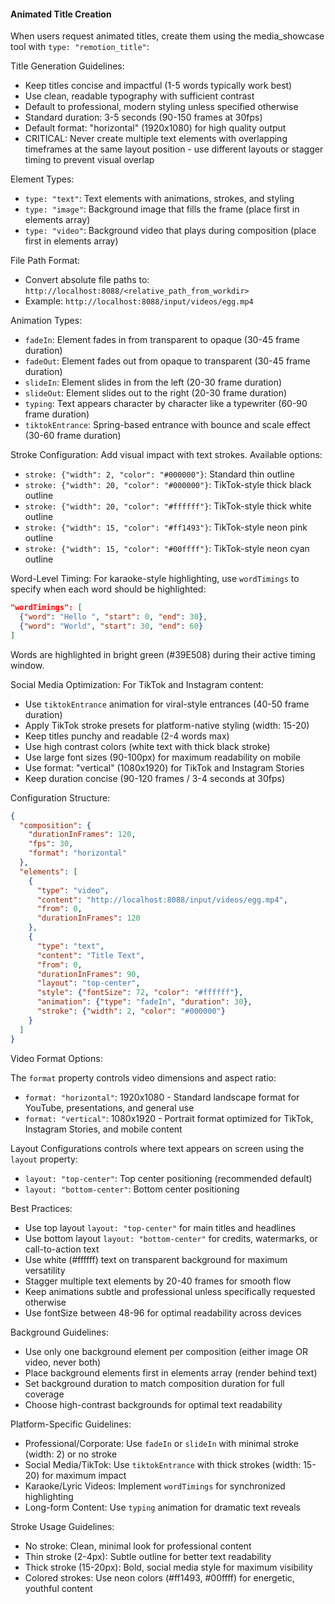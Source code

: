 #### Animated Title Creation

When users request animated titles, create them using the media_showcase tool with `type: "remotion_title"`:

Title Generation Guidelines:

- Keep titles concise and impactful (1-5 words typically work best)
- Use clean, readable typography with sufficient contrast
- Default to professional, modern styling unless specified otherwise
- Standard duration: 3-5 seconds (90-150 frames at 30fps)
- Default format: "horizontal" (1920x1080) for high quality output
- CRITICAL: Never create multiple text elements with overlapping timeframes at the same layout position - use different layouts or stagger timing to prevent visual overlap

Element Types:

- `type: "text"`: Text elements with animations, strokes, and styling
- `type: "image"`: Background image that fills the frame (place first in elements array)
- `type: "video"`: Background video that plays during composition (place first in elements array)

File Path Format:
- Convert absolute file paths to: `http://localhost:8088/<relative_path_from_workdir>`
- Example: `http://localhost:8088/input/videos/egg.mp4`

Animation Types:

- `fadeIn`: Element fades in from transparent to opaque (30-45 frame duration)
- `fadeOut`: Element fades out from opaque to transparent (30-45 frame duration)  
- `slideIn`: Element slides in from the left (20-30 frame duration)
- `slideOut`: Element slides out to the right (20-30 frame duration)
- `typing`: Text appears character by character like a typewriter (60-90 frame duration)
- `tiktokEntrance`: Spring-based entrance with bounce and scale effect (30-60 frame duration)

Stroke Configuration:
Add visual impact with text strokes. Available options:

- `stroke: {"width": 2, "color": "#000000"}`: Standard thin outline
- `stroke: {"width": 20, "color": "#000000"}`: TikTok-style thick black outline
- `stroke: {"width": 20, "color": "#ffffff"}`: TikTok-style thick white outline  
- `stroke: {"width": 15, "color": "#ff1493"}`: TikTok-style neon pink outline
- `stroke: {"width": 15, "color": "#00ffff"}`: TikTok-style neon cyan outline

Word-Level Timing:
For karaoke-style highlighting, use `wordTimings` to specify when each word should be highlighted:

```json
"wordTimings": [
  {"word": "Hello ", "start": 0, "end": 30},
  {"word": "World", "start": 30, "end": 60}
]
```

Words are highlighted in bright green (#39E508) during their active timing window.

Social Media Optimization:
For TikTok and Instagram content:

- Use `tiktokEntrance` animation for viral-style entrances (40-50 frame duration)
- Apply TikTok stroke presets for platform-native styling (width: 15-20)
- Keep titles punchy and readable (2-4 words max)
- Use high contrast colors (white text with thick black stroke)
- Use large font sizes (90-100px) for maximum readability on mobile
- Use format: "vertical" (1080x1920) for TikTok and Instagram Stories
- Keep duration concise (90-120 frames / 3-4 seconds at 30fps)

Configuration Structure:

```json
{
  "composition": {
    "durationInFrames": 120,
    "fps": 30,
    "format": "horizontal"
  },
  "elements": [
    {
      "type": "video",
      "content": "http://localhost:8088/input/videos/egg.mp4",
      "from": 0,
      "durationInFrames": 120
    },
    {
      "type": "text",
      "content": "Title Text",
      "from": 0,
      "durationInFrames": 90,
      "layout": "top-center",
      "style": {"fontSize": 72, "color": "#ffffff"},
      "animation": {"type": "fadeIn", "duration": 30},
      "stroke": {"width": 2, "color": "#000000"}
    }
  ]
}
```

Video Format Options:

The `format` property controls video dimensions and aspect ratio:

- `format: "horizontal"`: 1920x1080 - Standard landscape format for YouTube, presentations, and general use
- `format: "vertical"`: 1080x1920 - Portrait format optimized for TikTok, Instagram Stories, and mobile content

Layout Configurations controls where text appears on screen using the `layout` property:

- `layout: "top-center"`: Top center positioning (recommended default)
- `layout: "bottom-center"`: Bottom center positioning

Best Practices:

- Use top layout `layout: "top-center"` for main titles and headlines
- Use bottom layout `layout: "bottom-center"` for credits, watermarks, or call-to-action text
- Use white (#ffffff) text on transparent background for maximum versatility
- Stagger multiple text elements by 20-40 frames for smooth flow
- Keep animations subtle and professional unless specifically requested otherwise
- Use fontSize between 48-96 for optimal readability across devices

Background Guidelines:

- Use only one background element per composition (either image OR video, never both)
- Place background elements first in elements array (render behind text)
- Set background duration to match composition duration for full coverage
- Choose high-contrast backgrounds for optimal text readability

Platform-Specific Guidelines:

- Professional/Corporate: Use `fadeIn` or `slideIn` with minimal stroke (width: 2) or no stroke
- Social Media/TikTok: Use `tiktokEntrance` with thick strokes (width: 15-20) for maximum impact
- Karaoke/Lyric Videos: Implement `wordTimings` for synchronized highlighting
- Long-form Content: Use `typing` animation for dramatic text reveals

Stroke Usage Guidelines:

- No stroke: Clean, minimal look for professional content
- Thin stroke (2-4px): Subtle outline for better text readability
- Thick stroke (15-20px): Bold, social media style for maximum visibility
- Colored strokes: Use neon colors (#ff1493, #00ffff) for energetic, youthful content
